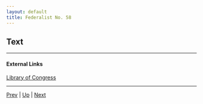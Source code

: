```yaml
---
layout: default
title: Federalist No. 58
---
```


## Text

---
#### External Links
[Library of Congress]()

---

[Prev](57.md) | [Up](README.md) | [Next](59.md)
